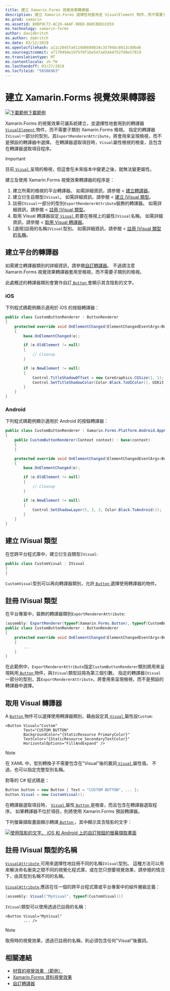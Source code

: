 ```yaml
---
title: 建立 Xamarin.Forms 視覺效果轉譯器
description: 建立 Xamarin.Forms 選擇性地套用至 VisualElement 物件，而不需要子類別 Xamarin.Forms 檢視的視覺效果。
ms.prod: xamarin
ms.assetid: 80BF9C72-AC28-4AAF-9DDD-B60CBDD1CD59
ms.technology: xamarin-forms
author: davidbritch
ms.author: dabritch
ms.date: 03/12/2019
ms.openlocfilehash: a11c2045fa6119d0689834c35794bc8913c80bd6
ms.sourcegitcommit: a7170494e1975f0f1be547a45444752fd8e57819
ms.translationtype: MT
ms.contentlocale: zh-TW
ms.lasthandoff: 03/27/2019
ms.locfileid: "58506963"
---
```

# <a name="create-a-xamarinforms-visual-renderer"></a>建立 Xamarin.Forms 視覺效果轉譯器

[![下載範例](~/media/shared/download.png)下載範例](https://developer.xamarin.com/samples/xamarin-forms/UserInterface/VisualDemos/)

Xamarin.Forms 的視覺效果可讓系統建立，並選擇性地套用到的轉譯器[ `VisualElement` ](xref:Xamarin.Forms.VisualElement)物件，而不需要子類別 Xamarin.Forms 檢視。 指定的轉譯器`IVisual`一部分的型別，其`ExportRendererAttribute`，將會用來呈現檢視，而不是預設的轉譯器中選擇。 在轉譯器選取項目時，`Visual`屬性檢視的檢查，且包含在轉譯器選取項目程序。

> [!IMPORTANT]
> 目前[ `Visual` ](xref:Xamarin.Forms.VisualElement.Visual)呈現的檢視，但這會在未來版本中變更之後，就無法變更屬性。

建立及使用 Xamarin.Forms 視覺效果轉譯器的程序是：

1. 建立所需的檢視的平台轉譯器。 如需詳細資訊，請參閱 <<c0> [ 建立轉譯器](#create-platform-renderers)。
1. 建立衍生自類型`IVisual`。 如需詳細資訊，請參閱 <<c0> [ 建立 IVisual 類型](#create-an-ivisual-type)。
1. 註冊`IVisual`一部分的型別`ExportRendererAttribute`裝飾的轉譯器。 如需詳細資訊，請參閱 <<c0> [ 註冊 IVisual 類型](#register-the-ivisual-type)。
1. 取用 Visual 轉譯器設定[ `Visual` ](xref:Xamarin.Forms.VisualElement.Visual)若要在檢視上的屬性`IVisual`名稱。 如需詳細資訊，請參閱 <<c0> [ 取用 Visual 轉譯器](#consume-the-visual-renderer)。
1. [選用]註冊的名稱`IVisual`型別。 如需詳細資訊，請參閱 <<c0> [ 註冊 IVisual 類型的名稱](#register-a-name-for-the-ivisual-type)。

## <a name="create-platform-renderers"></a>建立平台的轉譯器

如需建立轉譯器類別的詳細資訊，請參閱[自訂轉譯器](~/xamarin-forms/app-fundamentals/custom-renderer/index.md)。 不過請注意 Xamarin.Forms 視覺效果轉譯器套用至檢視，而不需要子類別的檢視。

此處概述的轉譯器類別會實作自訂[ `Button` ](xref:Xamarin.Forms.Button)會顯示其含陰影的文字。

### <a name="ios"></a>iOS

下列程式碼範例顯示適用於 iOS 的按鈕轉譯器：

```csharp
public class CustomButtonRenderer : ButtonRenderer
{
    protected override void OnElementChanged(ElementChangedEventArgs<Button> e)
    {
        base.OnElementChanged(e);

        if (e.OldElement != null)
        {
            // Cleanup
        }

        if (e.NewElement != null)
        {
            Control.TitleShadowOffset = new CoreGraphics.CGSize(1, 1);
            Control.SetTitleShadowColor(Color.Black.ToUIColor(), UIKit.UIControlState.Normal);
        }
    }
}
```

### <a name="android"></a>Android

下列程式碼範例顯示適用於 Android 的按鈕轉譯器：

```csharp
public class CustomButtonRenderer : Xamarin.Forms.Platform.Android.AppCompat.ButtonRenderer
{
    public CustomButtonRenderer(Context context) : base(context)
    {
    }

    protected override void OnElementChanged(ElementChangedEventArgs<Button> e)
    {
        base.OnElementChanged(e);

        if (e.OldElement != null)
        {
            // Cleanup
        }

        if (e.NewElement != null)
        {
            Control.SetShadowLayer(5, 3, 3, Color.Black.ToAndroid());
        }
    }
}
```

## <a name="create-an-ivisual-type"></a>建立 IVisual 類型

在您跨平台程式庫中，建立衍生自類型`IVisual`:

```csharp
public class CustomVisual : IVisual
{
}
```

`CustomVisual`型別可以再向轉譯器類別，允許[ `Button` ](xref:Xamarin.Forms.Button)選擇使用轉譯器的物件。

## <a name="register-the-ivisual-type"></a>註冊 IVisual 類型

在平台專案中，裝飾的轉譯器類別`ExportRendererAttribute`:

```csharp
[assembly: ExportRenderer(typeof(Xamarin.Forms.Button), typeof(CustomButtonRenderer), new[] { typeof(CustomVisual) })]
public class CustomButtonRenderer : ButtonRenderer
{
    protected override void OnElementChanged(ElementChangedEventArgs<Button> e)
    {
        ...
    }
}
```

在此範例中，`ExportRendererAttribute`指定`CustomButtonRenderer`類別將用來呈現耗用[ `Button` ](xref:Xamarin.Forms.Button)物件，與`IVisual`類型註冊為第三個引數。 指定的轉譯器`IVisual`一部分的型別，其`ExportRendererAttribute`，將會用來呈現檢視，而不是預設的轉譯器中選擇。

## <a name="consume-the-visual-renderer"></a>取用 Visual 轉譯器

A [ `Button` ](xref:Xamarin.Forms.Button)物件可以選擇使用轉譯器類別，藉由設定其[ `Visual` ](xref:Xamarin.Forms.VisualElement.Visual)屬性設`Custom`:

```xaml
<Button Visual="Custom"
        Text="CUSTOM BUTTON"
        BackgroundColor="{StaticResource PrimaryColor}"
        TextColor="{StaticResource SecondaryTextColor}"
        HorizontalOptions="FillAndExpand" />
```

> [!NOTE]
> 在 XAML 中，型別轉換子不需要包含在"Visual"後的置詞[ `Visual` ](xref:Xamarin.Forms.VisualElement.Visual)屬性值。 不過，也可以指定完整型別名稱。

對等的 C# 程式碼是：

```csharp
Button button = new Button { Text = "CUSTOM BUTTON", ... };
button.Visual = new CustomVisual();
```

在轉譯器選取項目時， [ `Visual` ](xref:Xamarin.Forms.VisualElement.Visual)屬性[ `Button` ](xref:Xamarin.Forms.Button)是檢查，而且包含在轉譯器選取程序。 如果轉譯器不位於項目，則將使用 Xamarin.Forms 預設轉譯器。

下列螢幕擷取畫面顯示轉譯[ `Button` ](xref:Xamarin.Forms.Button)，其中顯示其含陰影的文字：

[![使用陰影的文字、 iOS 和 Android 上的自訂按鈕的螢幕擷取畫面](material-visual-images/custom-button.png "陰影的文字與按鈕")](material-visual-images/custom-button-large.png#lightbox)

## <a name="register-a-name-for-the-ivisual-type"></a>註冊 IVisual 類型的名稱

[ `VisualAttribute` ](xref:Xamarin.Forms.VisualAttribute)可用來選擇性地註冊不同的名稱`IVisual`型別。 這種方法可以用來解決命名衝突之間不同的視覺化程式庫，或在您只想要視覺效果，請參閱的情況下，由其型別名稱不同的名稱。

[ `VisualAttribute` ](xref:Xamarin.Forms.VisualAttribute)應該在任一個的跨平台程式庫或平台專案中的組件層級定義：

```csharp
[assembly: Visual("MyVisual", typeof(CustomVisual))]
```

`IVisual`類型可以使用透過已註冊的名稱：

```xaml
<Button Visual="MyVisual"
        ... />
```

> [!NOTE]
> 取用時的視覺效果，透過已註冊的名稱，則必須包含任何"Visual"後置詞。

## <a name="related-links"></a>相關連結

- [材質的視覺效果 （範例）](https://developer.xamarin.com/samples/xamarin-forms/UserInterface/VisualDemos/)
- [Xamarin.Forms 資料視覺效果](material-visual.md)
- [自訂轉譯器](~/xamarin-forms/app-fundamentals/custom-renderer/index.md)
